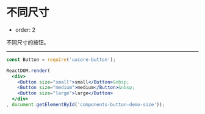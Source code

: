 不同尺寸
========

- order: 2

不同尺寸的按钮。

---

````jsx
const Button = require('uxcore-button');

ReactDOM.render(
  <div>
    <Button size="small">small</Button>&nbsp;
    <Button size="medium">medium</Button>&nbsp;
    <Button size="large">large</Button>
  </div>
, document.getElementById('components-button-demo-size'));
````
